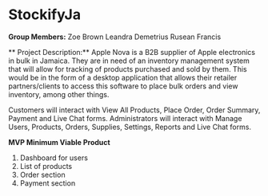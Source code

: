 # StockifyJa

**Group Members:**
 Zoe Brown
 Leandra Demetrius
 Rusean Francis

 ** Project Description:**
 Apple Nova is a B2B supplier of Apple electronics in bulk in Jamaica. They are in  need of an inventory management system that will allow for tracking of products purchased and sold by them. 
 This would be in the form of a desktop application that allows their retailer partners/clients to access this software to place bulk orders and view inventory, among other things.

 Customers will interact with View All Products, Place Order, Order Summary, Payment and Live Chat forms. 
 Administrators will interact with Manage Users, Products, Orders, Supplies, Settings, Reports and Live Chat forms.

**MVP Minimum Viable Product**
1.	Dashboard for users
2.	List of products
3. Order section 
4. Payment section

 
 

